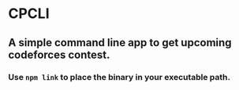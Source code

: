 # CPCLI
## A simple command line app to get upcoming codeforces contest.

### Use `npm link` to place the binary in your executable path.

